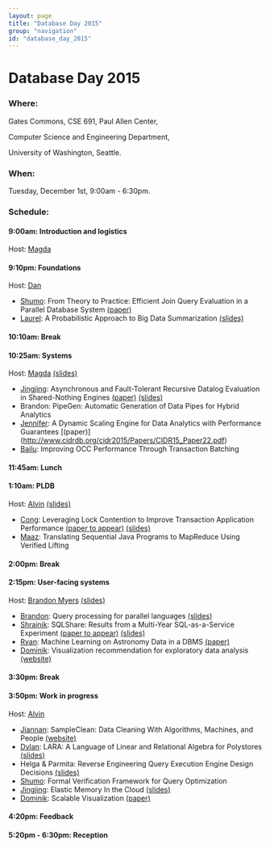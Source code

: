 ```yaml
---
layout: page
title: "Database Day 2015"
group: "navigation"
id: "database_day_2015"
---
```


# Database Day 2015

### **Where**: 

Gates Commons, CSE 691, Paul Allen Center,

Computer Science and Engineering Department,

University of Washington, Seattle.

### **When**: 

Tuesday, December 1st, 9:00am - 6:30pm.

### **Schedule**:

#### 9:00am: Introduction and logistics
Host: [Magda](http://www.cs.washington.edu/people/faculty/magda)

#### 9:10pm: Foundations
Host: [Dan](https://homes.cs.washington.edu/~suciu/)

- [Shumo](http://shumochu.com/): From Theory to Practice: Efficient Join Query Evaluation in a Parallel Database System [(paper)](https://homes.cs.washington.edu/~chushumo/files/sigmod_15_join.pdf)
- [Laurel](http://homes.cs.washington.edu/~ljorr1/): A Probabilistic Approach to Big Data Summarization [(slides)](slides/ljorr1_probabilisticsumm.pdf)

#### 10:10am: Break

#### 10:25am: Systems
Host: [Magda](http://www.cs.washington.edu/people/faculty/magda) [(slides)](slides/uwdb-day-2015-magda.pdf)

- [Jingjing](https://homes.cs.washington.edu/~jwang/): Asynchronous and Fault-Tolerant Recursive Datalog Evaluation in Shared-Nothing Engines [(paper)](https://homes.cs.washington.edu/~jwang/publications/p2317-wang.pdf) [(slides)](slides/recursive_dbday.pdf)
- Brandon: PipeGen: Automatic Generation of Data Pipes for Hybrid Analytics
- [Jennifer](http://homes.cs.washington.edu/~jortiz16/): A Dynamic Scaling Engine for Data Analytics with Performance Guarantees [(paper)] (http://www.cidrdb.org/cidr2015/Papers/CIDR15_Paper22.pdf)
- [Bailu](http://www.cs.cornell.edu/~blding/): Improving OCC Performance Through Transaction Batching

#### 11:45am: Lunch
 
#### 1:10am: PLDB
Host: [Alvin](http://homes.cs.washington.edu/~akcheung/) [(slides)](slides/pldb.pdf)

- [Cong](http://homes.cs.washington.edu/~congy/): Leveraging Lock Contention to Improve Transaction Application Performance [(paper to appear)](http://people.csail.mit.edu/congy/papers/vldb16_reorder.pdf) [(slides)](slides/query_reorder.pdf)
- [Maaz](http://homes.cs.washington.edu/~maazsaf/): Translating Sequential Java Programs to MapReduce Using Verified Lifting

#### 2:00pm: Break

#### 2:15pm: User-facing systems
Host: [Brandon Myers](https://homes.cs.washington.edu/~bdmyers/) [(slides)](https://homes.cs.washington.edu/~bdmyers/papers/myers_dbday_15_user_facing_intro.pdf)

- [Brandon](https://homes.cs.washington.edu/~bdmyers/): Query processing for parallel languages [(slides)](https://homes.cs.washington.edu/~bdmyers/papers/myers_dbday15.pdf)
- [Shrainik](https://homes.cs.washington.edu/~shrainik): SQLShare: Results from a Multi-Year SQL-as-a-Service Experiment [(paper to appear)](https://www.dropbox.com/s/835qvwhbclfuacw/paper.pdf?dl=0) [(slides)](https://www.dropbox.com/s/0ehbwqi8o20md5b/sqlshare.pdf?dl=0)
- [Ryan](https://homes.cs.washington.edu/~maas/):  Machine Learning on Astronomy Data in a DBMS [(paper)](http://homes.cs.washington.edu/~maas/papers/maas-myriagmm.pdf)
- [Dominik](https://homes.cs.washington.edu/~domoritz): Visualization recommendation for exploratory data analysis [(website)](https://idl.cs.washington.edu/papers/voyager)

#### 3:30pm: Break

#### 3:50pm: Work in progress
Host: [Alvin](http://homes.cs.washington.edu/~akcheung/)

- [Jiannan](http://www.cs.berkeley.edu/~jnwang/): SampleClean: Data Cleaning With Algorithms, Machines, and People [(website)](http://sampleclean.org/)
- [Dylan](https://www.linkedin.com/in/dylanhutchison): LARA: A Language of Linear and Relational Algebra for Polystores [(slides)](slides/2015-12-01-lara-algebra.pdf)
- Helga & Parmita: Reverse Engineering Query Execution Engine Design Decisions [(slides)](slides/helga_parmita_dbday.pdf)
- [Shumo](http://shumochu.com/): Formal Verification Framework for Query Optimization
- [Jingjing](https://homes.cs.washington.edu/~jwang/): Elastic Memory In the Cloud [(slides)](slides/elasticMem.pdf)
- [Dominik](https://homes.cs.washington.edu/~domoritz): Scalable Visualization [(paper)](http://www.interactive-analysis.org/papers/2015/moritz.pdf)

#### 4:20pm: Feedback

#### 5:20pm - 6:30pm: Reception


